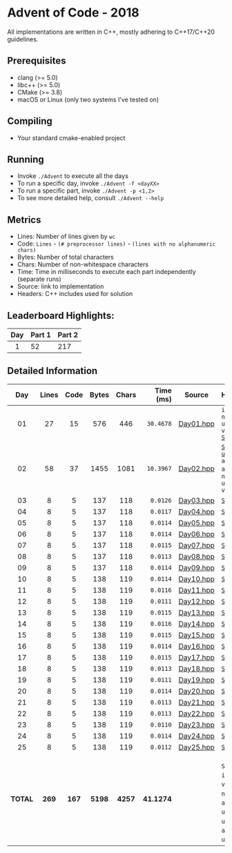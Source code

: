 # Advent of Code - 2018

All implementations are written in C++, mostly adhering to C++17/C++20 guidelines.

## Prerequisites

* clang (>= 5.0)
* libc++ (>= 5.0)
* CMake (>= 3.8)
* macOS or Linux (only two systems I've tested on)

## Compiling

* Your standard cmake-enabled project

## Running

* Invoke `./Advent` to execute all the days
* To run a specific day, invoke `./Advent -f <dayXX>`
* To run a specific part, invoke `./Advent -p <1,2>`
* To see more detailed help, consult `./Advent --help`

## Metrics

* Lines: Number of lines given by `wc`
* Code: `Lines` - `(# preprocessor lines)` - `(lines with no alphanumeric chars)`
* Bytes: Number of total characters
* Chars: Number of non-whitespace characters
* Time: Time in milliseconds to execute each part independently (separate runs)
* Source: link to implementation
* Headers: C++ includes used for solution

## Leaderboard Highlights:

Day | Part 1 | Part 2
:--:|:-------|:------
1   | 52     | 217 

## Detailed Information

 Day | Lines | Code | Bytes | Chars | Time (ms) | Source | Headers
:---:|:-----:|:----:|:-----:|:-----:| ---------:|:------:|:-------
01|27|15|     576|     446|`30.4678`|[Day01.hpp](https://github.com/willkill07/AdventOfCode2018/blob/master/include/Day01.hpp)|`iterator` `numeric` `unordered_set` `vector` [`Solution.hpp`](https://github.com/willkill07/AdventOfCode2018/blob/master/include/Solution.hpp)
02|58|37|    1455|    1081|`10.3967`|[Day02.hpp](https://github.com/willkill07/AdventOfCode2018/blob/master/include/Day02.hpp)|[`Solution.hpp`](https://github.com/willkill07/AdventOfCode2018/blob/master/include/Solution.hpp) [`util.hpp`](https://github.com/willkill07/AdventOfCode2018/blob/master/include/util.hpp) `algorithm` `array` `iterator` `numeric` `unordered_map` `vector`
03|8|5|     137|     118|`0.0126`|[Day03.hpp](https://github.com/willkill07/AdventOfCode2018/blob/master/include/Day03.hpp)|[`Solution.hpp`](https://github.com/willkill07/AdventOfCode2018/blob/master/include/Solution.hpp)
04|8|5|     137|     118|`0.0117`|[Day04.hpp](https://github.com/willkill07/AdventOfCode2018/blob/master/include/Day04.hpp)|[`Solution.hpp`](https://github.com/willkill07/AdventOfCode2018/blob/master/include/Solution.hpp)
05|8|5|     137|     118|`0.0114`|[Day05.hpp](https://github.com/willkill07/AdventOfCode2018/blob/master/include/Day05.hpp)|[`Solution.hpp`](https://github.com/willkill07/AdventOfCode2018/blob/master/include/Solution.hpp)
06|8|5|     137|     118|`0.0114`|[Day06.hpp](https://github.com/willkill07/AdventOfCode2018/blob/master/include/Day06.hpp)|[`Solution.hpp`](https://github.com/willkill07/AdventOfCode2018/blob/master/include/Solution.hpp)
07|8|5|     137|     118|`0.0115`|[Day07.hpp](https://github.com/willkill07/AdventOfCode2018/blob/master/include/Day07.hpp)|[`Solution.hpp`](https://github.com/willkill07/AdventOfCode2018/blob/master/include/Solution.hpp)
08|8|5|     137|     118|`0.0113`|[Day08.hpp](https://github.com/willkill07/AdventOfCode2018/blob/master/include/Day08.hpp)|[`Solution.hpp`](https://github.com/willkill07/AdventOfCode2018/blob/master/include/Solution.hpp)
09|8|5|     137|     118|`0.0114`|[Day09.hpp](https://github.com/willkill07/AdventOfCode2018/blob/master/include/Day09.hpp)|[`Solution.hpp`](https://github.com/willkill07/AdventOfCode2018/blob/master/include/Solution.hpp)
10|8|5|     138|     119|`0.0114`|[Day10.hpp](https://github.com/willkill07/AdventOfCode2018/blob/master/include/Day10.hpp)|[`Solution.hpp`](https://github.com/willkill07/AdventOfCode2018/blob/master/include/Solution.hpp)
11|8|5|     138|     119|`0.0116`|[Day11.hpp](https://github.com/willkill07/AdventOfCode2018/blob/master/include/Day11.hpp)|[`Solution.hpp`](https://github.com/willkill07/AdventOfCode2018/blob/master/include/Solution.hpp)
12|8|5|     138|     119|`0.0111`|[Day12.hpp](https://github.com/willkill07/AdventOfCode2018/blob/master/include/Day12.hpp)|[`Solution.hpp`](https://github.com/willkill07/AdventOfCode2018/blob/master/include/Solution.hpp)
13|8|5|     138|     119|`0.0115`|[Day13.hpp](https://github.com/willkill07/AdventOfCode2018/blob/master/include/Day13.hpp)|[`Solution.hpp`](https://github.com/willkill07/AdventOfCode2018/blob/master/include/Solution.hpp)
14|8|5|     138|     119|`0.0116`|[Day14.hpp](https://github.com/willkill07/AdventOfCode2018/blob/master/include/Day14.hpp)|[`Solution.hpp`](https://github.com/willkill07/AdventOfCode2018/blob/master/include/Solution.hpp)
15|8|5|     138|     119|`0.0115`|[Day15.hpp](https://github.com/willkill07/AdventOfCode2018/blob/master/include/Day15.hpp)|[`Solution.hpp`](https://github.com/willkill07/AdventOfCode2018/blob/master/include/Solution.hpp)
16|8|5|     138|     119|`0.0114`|[Day16.hpp](https://github.com/willkill07/AdventOfCode2018/blob/master/include/Day16.hpp)|[`Solution.hpp`](https://github.com/willkill07/AdventOfCode2018/blob/master/include/Solution.hpp)
17|8|5|     138|     119|`0.0115`|[Day17.hpp](https://github.com/willkill07/AdventOfCode2018/blob/master/include/Day17.hpp)|[`Solution.hpp`](https://github.com/willkill07/AdventOfCode2018/blob/master/include/Solution.hpp)
18|8|5|     138|     119|`0.0113`|[Day18.hpp](https://github.com/willkill07/AdventOfCode2018/blob/master/include/Day18.hpp)|[`Solution.hpp`](https://github.com/willkill07/AdventOfCode2018/blob/master/include/Solution.hpp)
19|8|5|     138|     119|`0.0111`|[Day19.hpp](https://github.com/willkill07/AdventOfCode2018/blob/master/include/Day19.hpp)|[`Solution.hpp`](https://github.com/willkill07/AdventOfCode2018/blob/master/include/Solution.hpp)
20|8|5|     138|     119|`0.0114`|[Day20.hpp](https://github.com/willkill07/AdventOfCode2018/blob/master/include/Day20.hpp)|[`Solution.hpp`](https://github.com/willkill07/AdventOfCode2018/blob/master/include/Solution.hpp)
21|8|5|     138|     119|`0.0113`|[Day21.hpp](https://github.com/willkill07/AdventOfCode2018/blob/master/include/Day21.hpp)|[`Solution.hpp`](https://github.com/willkill07/AdventOfCode2018/blob/master/include/Solution.hpp)
22|8|5|     138|     119|`0.0113`|[Day22.hpp](https://github.com/willkill07/AdventOfCode2018/blob/master/include/Day22.hpp)|[`Solution.hpp`](https://github.com/willkill07/AdventOfCode2018/blob/master/include/Solution.hpp)
23|8|5|     138|     119|`0.0110`|[Day23.hpp](https://github.com/willkill07/AdventOfCode2018/blob/master/include/Day23.hpp)|[`Solution.hpp`](https://github.com/willkill07/AdventOfCode2018/blob/master/include/Solution.hpp)
24|8|5|     138|     119|`0.0114`|[Day24.hpp](https://github.com/willkill07/AdventOfCode2018/blob/master/include/Day24.hpp)|[`Solution.hpp`](https://github.com/willkill07/AdventOfCode2018/blob/master/include/Solution.hpp)
25|8|5|     138|     119|`0.0112`|[Day25.hpp](https://github.com/willkill07/AdventOfCode2018/blob/master/include/Day25.hpp)|[`Solution.hpp`](https://github.com/willkill07/AdventOfCode2018/blob/master/include/Solution.hpp)
**TOTAL**|**269**|**167**|**5198**|**4257**|**41.1274**| |`  Solution.hpp`&nbsp;<sup>**`25`**</sup> ` iterator`&nbsp;<sup>**`2`**</sup> ` vector`&nbsp;<sup>**`2`**</sup> ` numeric`&nbsp;<sup>**`2`**</sup> ` array`&nbsp;<sup>**`1`**</sup> ` unordered_set`&nbsp;<sup>**`1`**</sup> ` unordered_map`&nbsp;<sup>**`1`**</sup> ` algorithm`&nbsp;<sup>**`1`**</sup> ` util.hpp`&nbsp;<sup>**`1`**</sup> ` `
